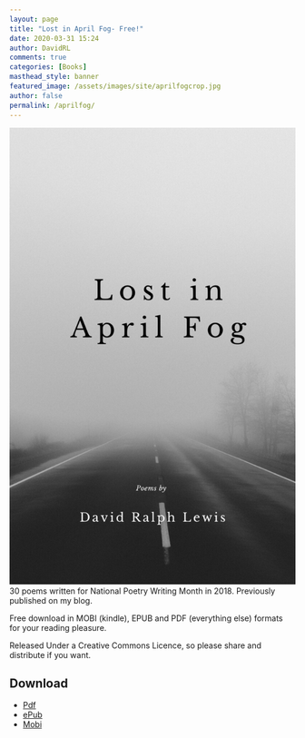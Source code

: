 ```yaml
---
layout: page
title: "Lost in April Fog- Free!"
date: 2020-03-31 15:24
author: DavidRL
comments: true
categories: [Books]
masthead_style: banner
featured_image: /assets/images/site/aprilfogcrop.jpg
author: false
permalink: /aprilfog/
---
```

<img src="/assets/images/site/aprilfog.jpg"  class="small"><br />
30 poems written for National Poetry Writing Month in 2018. Previously published on my blog.

Free download in MOBI (kindle), EPUB and PDF (everything else) formats for your reading pleasure.

Released Under a Creative Commons Licence, so please share and distribute if you want.

<h2>Download</h2>

* <a href="/assets/books/Lost-in-April-Fog-David-Ralph-Lewis.pdf">Pdf</a>
* <a href="/assets/books/Lost-in-April-Fog-David-Ralph-Lewis.epub">ePub</a>
* <a href="/assets/books/Lost-in-April-Fog-David-Ralph-Lewis.mobi">Mobi</a>
